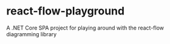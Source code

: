 # react-flow-playground
A .NET Core SPA project for playing around with the react-flow diagramming library
